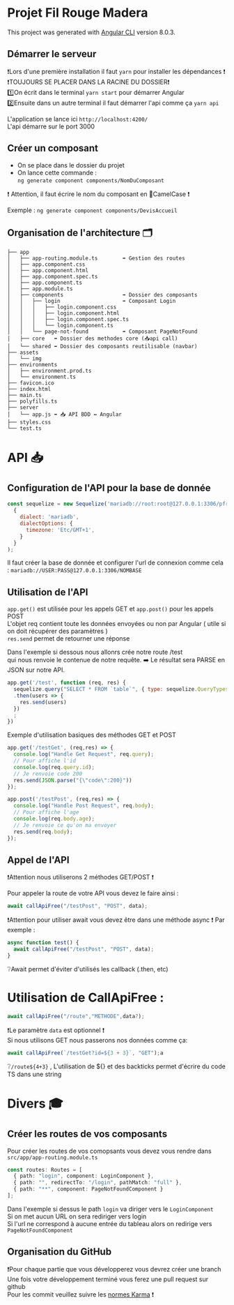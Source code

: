 # Projet Fil Rouge Madera

This project was generated with [Angular CLI](https://github.com/angular/angular-cli) version 8.0.3.

## Démarrer le serveur 
❗️Lors d'une première installation il faut `yarn` pour installer les dépendances ❗️  
❗️TOUJOURS SE PLACER DANS LA RACINE DU DOSSIER❗️  
1️⃣On écrit dans le terminal `yarn start` pour démarrer Angular  
2️⃣Ensuite dans un autre terminal il faut démarrer l'api comme ça `yarn api`  

L'application se lance ici `http://localhost:4200/`   
L'api démarre sur le port 3000

## Créer un composant 

* On se place dans le dossier du projet
* On lance cette commande :   
`ng generate component components/NomDuComposant`

❗️ Attention, il faut écrire le nom du composant en 🐫CamelCase ❗️

Exemple : `ng generate component components/DevisAccueil`

## Organisation de l'architecture 🗂

```
├── app    
│   ├── app-routing.module.ts        ➡️ Gestion des routes
│   ├── app.component.css  
│   ├── app.component.html   
│   ├── app.component.spec.ts  
│   ├── app.component.ts  
│   ├── app.module.ts  
│   ├── components                   ➡️ Dossier des composants
│   │   ├── login                    ➡️ Composant Login
│   │   │   ├── login.component.css    
│   │   │   ├── login.component.html  
│   │   │   ├── login.component.spec.ts  
│   │   │   └── login.component.ts  
│   │   └── page-not-found           ➡️ Composant PageNotFound
│   ├── core   ➡️ Dossier des methodes core (📥api call)
│   └── shared ➡️ Dossier des composants reutilisable (navbar)
├── assets  
│   └── img  
├── environments  
│   ├── environment.prod.ts  
│   └── environment.ts  
├── favicon.ico  
├── index.html  
├── main.ts  
├── polyfills.ts  
├── server  
│   └── app.js ➡️ 📥 API BDD ↔️ Angular
├── styles.css  
└── test.ts  
```
# API 📥

## Configuration de l'API pour la base de donnée

```js
const sequelize = new Sequelize('mariadb://root:root@127.0.0.1:3306/pfr',
  {
    dialect: 'mariadb',
    dialectOptions: {
      timezone: 'Etc/GMT+1',
    }
  }
);
```

Il faut créer la base de donnée et configurer l'url de connexion comme cela :
`mariadb://USER:PASS@127.0.0.1:3306/NOMBASE`


## Utilisation de l'API 

`app.get()` est utilisée pour les appels GET et `app.post()` pour les appels POST  
L'objet req contient toute les données envoyées ou non par Angular 
( utile si on doit récupérer des paramètres )  
`res.send` permet de retourner une réponse

Dans l'exemple si dessous nous allonrs crée notre route /test   
qui nous renvoie le contenue de notre requête.
➡️ Le résultat sera PARSE en JSON sur notre API.

```js
app.get('/test', function (req, res) {
  sequelize.query("SELECT * FROM `table`", { type: sequelize.QueryTypes.SELECT})
  .then(users => {
    res.send(users)
  })
  ;
})
```

Exemple d'utilisation basiques des méthodes GET et POST
```js
app.get('/testGet', (req,res) => {
  console.log("Handle Get Request", req.query);
  // Pour affiche l'id
  console.log(req.query.id);
  // Je renvoie code 200
  res.send(JSON.parse("{\"code\":200}"))
});

app.post('/testPost', (req,res) => {
  console.log("Handle Post Request", req.body);
  // Pour affiche l'age
  console.log(req.body.age);
  // Je renvoie ce qu'on ma envoyer
  res.send(req.body);
});
```

## Appel de l'API

❗️Attention nous utiliserons 2 méthodes GET/POST ❗️  

Pour appeler la route de votre API vous devez le faire ainsi :
```ts
await callApiFree("/testPost", "POST", data);
```

❗️Attention pour utiliser await vous devez être dans une méthode async ❗️
Par exemple :
```ts
async function test() {
  await callApiFree("/testPost", "POST", data);
}
```

❔Await permet d'éviter d'utilisés les callback (.then, etc) 

# Utilisation de CallApiFree :
```ts
await callApiFree("/route","METHODE",data?);
```
❗️Le paramètre ``data`` est optionnel ❗️  
Si nous utilisons GET nous passerons nos données comme ça:

```ts
await callApiFree(`/testGet?id=${3 + 3}`, "GET");a
```

❔`/route${4+3}` , L'utilisation de ${} et des backticks permet d'écrire du code TS dans une string


# Divers 🎓

## Créer les routes de vos composants 

Pour créer les routes de vos comopsants vous devez vous rendre dans ``src/app/app-routing.module.ts``

```ts
const routes: Routes = [
  { path: "login", component: LoginComponent },
  { path: "", redirectTo: "/login", pathMatch: "full" },
  { path: "**", component: PageNotFoundComponent }
];
```
Dans l'exemple si dessus le path ``login`` va diriger vers le ``LoginComponent``  
Si on met aucun URL on sera rediriger vers login  
Si l'url ne correspond à aucune entrée du tableau alors on redirige vers ``PageNotFoundComponent``

## Organisation du GitHub

❗️Pour chaque partie que vous développerez vous devrez créer une branch    
Une fois votre développement terminé vous ferez une pull request sur github  
Pour les commit veuillez suivre les [normes Karma](http://karma-runner.github.io/4.0/dev/git-commit-msg.html) ❗️
